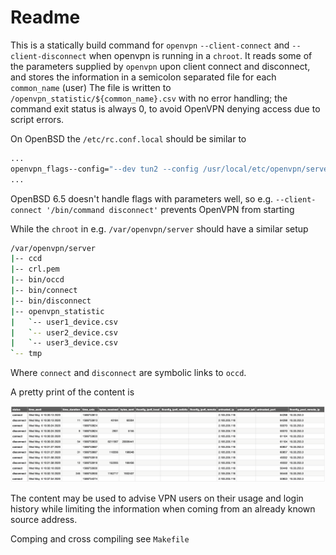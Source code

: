 
# Readme

This is a statically build command for `openvpn` `--client-connect` and `--client-disconnect` when openvpn is running in a `chroot`. It reads some of the parameters supplied by `openvpn` upon client connect and disconnect, and stores the information in a semicolon separated file for each `common_name` (user)
The file is written to `/openvpn_statistic/${common_name}.csv` with no error handling; the command exit status is always 0, to avoid OpenVPN denying access due to script errors.

On OpenBSD the `/etc/rc.conf.local` should be similar to

````bash
...
openvpn_flags--config="--dev tun2 --config /usr/local/etc/openvpn/server.conf --script-security 2 --client-connect /bin/connect --client-disconnect /bin/disconnect"
...
````
OpenBSD 6.5 doesn't handle flags with parameters well, so e.g. `--client-connect '/bin/command disconnect'` prevents OpenVPN from starting

While the `chroot` in e.g. `/var/openvpn/server` should have a similar setup

````bash
/var/openvpn/server
|-- ccd
|-- crl.pem
|-- bin/occd
|-- bin/connect
|-- bin/disconnect
|-- openvpn_statistic
|   `-- user1_device.csv
|   `-- user2_device.csv
|   `-- user3_device.csv
`-- tmp
````

Where `connect` and `disconnect` are symbolic links to `occd`.

A pretty print of the content is

![csv](csv.png)

The content may be used to advise VPN users on their usage and login history while limiting the information when coming from an already known source address.

Comping and cross compiling see `Makefile`
